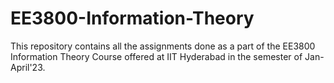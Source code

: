 # EE3800-Information-Theory

This repository contains all the assignments done as a part of the EE3800 Information Theory Course offered at IIT Hyderabad in the semester of Jan-April'23. 
